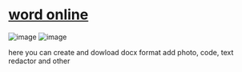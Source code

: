 # <a href="https://word-online.netlify.app/">word online</a>
![image](https://github.com/sabur-hub/wordOnline/assets/76915977/f5b300de-0cfc-49d0-bc55-602b7787be1b)
![image](https://github.com/sabur-hub/wordOnline/assets/76915977/fcd9edb1-7f09-4225-962a-02a60cee5530)

here you can create and dowload docx format add photo, code, text redactor and other
